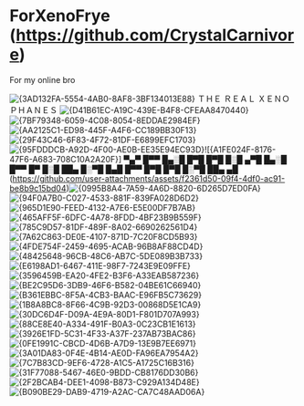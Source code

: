 
# ForXenoFrye (https://github.com/CrystalCarnivore)
For my online bro

![{3AD132FA-5554-4AB0-8AF8-3BF134013E88}](https://github.com/user-attachments/assets/a7cb4647-7200-4796-b33d-39f94dc8bafb)
ＴＨＥ ＲＥＡＬ ＸＥＮＯＰＨＡＮＥＳ
![{D41B61EC-A19C-439E-B4F8-CFEAA8470440}](https://github.com/user-attachments/assets/def599b8-9917-4674-a3cc-f4e3892d7812)![{7BF79348-6059-4C08-8054-8EDDAE2984EF}](https://github.com/user-attachments/assets/bb14f9aa-e792-46d2-8bff-a3291713b9bf)![{AA2125C1-ED98-445F-A4F6-CC189BB30F13}](https://github.com/user-attachments/assets/e83adbf1-be89-485b-ab5e-e0071c70bdbd)![{29F43C46-6F83-4F72-81DF-E6899EFC1703}](https://github.com/user-attachments/assets/8bada0bf-cb67-4eb0-9b7f-f29aebd11cbf)![{95FDDDCB-A92D-4F00-AE0B-EE35E94EC93D}](https://github.com/user-attachments/assets/3c18e6bc-4656-4d43-802e-313616888d0e)![{A1FE024F-8176-47F6-A683-708C10A2A20F}]
▀▄▀ █▀▀ █▄░█ █▀█ █▀█ █░█ ▄▀█ █▄░█ █▀▀ █▀
█░█ ██▄ █░▀█ █▄█ █▀▀ █▀█ █▀█ █░▀█ ██▄ ▄█
(https://github.com/user-attachments/assets/f2361d50-09f4-4df0-ac91-be8b9c15bd04)![{0995B8A4-7A59-4A6D-8820-6D265D7ED0FA}](https://github.com/user-attachments/assets/8514d757-acdf-4059-9bc4-16b3bea1d745)![{94F0A7B0-C027-4533-881F-839FA028D6D2}](https://github.com/user-attachments/assets/32952f88-ff15-4af4-a87f-2ab83b233ee0)![{965D1E90-FEED-4132-A7E6-E5E00DF7B7AB}](https://github.com/user-attachments/assets/f6c6cbd7-6ea9-4b5e-9e4c-a1883d8bb476)![{465AFF5F-6DFC-4A78-8FDD-4BF23B9B559F}](https://github.com/user-attachments/assets/7d8de9d9-6e55-4a7a-976a-cbe6bf726e79)![{785C9D57-81DF-489F-8A02-6690262561D4}](https://github.com/user-attachments/assets/270a25a3-4434-42f8-ab8a-c195aeafdc5a)![{7A62C863-DE0E-4107-871D-7C20F8CD5B93}](https://github.com/user-attachments/assets/3015c0c3-7587-4525-b22e-0b70d14ea612)![{4FDE754F-2459-4695-ACAB-96B8AF88CD4D}](https://github.com/user-attachments/assets/5a728500-430c-4613-b1d5-9f4d27b51fbf)![{48425648-96CB-48C6-AB7C-5DE089B3B733}](https://github.com/user-attachments/assets/c6f58e27-2eaf-4aac-b39c-4dab70c7d097)![{E6198AD1-6467-411E-98F7-7243E9E09FFE}](https://github.com/user-attachments/assets/56c7ae14-da1e-4900-a7c5-911d5e2b556c)![{3596459B-EA20-4FE2-B3F6-A33EAB587236}](https://github.com/user-attachments/assets/474b20d4-166e-4e41-b358-54df8b0dc450)![{BE2C95D6-3DB9-46F6-B582-04BE61C66940}](https://github.com/user-attachments/assets/992c5903-a647-4842-9bea-d24a9e422be8)![{B361EBBC-8F5A-4CB3-BAAC-E96FB5C73629}](https://github.com/user-attachments/assets/19103365-b71b-4517-b200-d4633c45a5c7)![{1B8A8BC8-8F66-4C9B-92D3-00868D5E1CA9}](https://github.com/user-attachments/assets/8bb3998a-2542-45fd-99b8-4353ab88b818)![{30DC6D4F-D09A-4E9A-80D1-F801D707A993}](https://github.com/user-attachments/assets/ef97bfbb-4ea1-488f-a14a-552366c37a71)![{88CE8E40-A334-491F-B0A3-0C23CB1E1613}](https://github.com/user-attachments/assets/18722243-5f13-4c34-9cbe-bb64e0dc05da)![{3926E1FD-5C31-4F33-A37F-237AB73BAC86}](https://github.com/user-attachments/assets/a6d8fc38-d358-4781-9cc9-7426109c9a28)![{0FE1991C-CBCD-4D6B-A7D9-13E9B7EE6971}](https://github.com/user-attachments/assets/6cd86f85-0b12-44d4-957e-f6a3b54998cd)![{3A01DA83-0F4E-4B14-AE0D-FA96EA7954A2}](https://github.com/user-attachments/assets/f932f8a7-5cde-4078-ab8c-c663d3a566c2)![{7C7B83CD-9EF6-4728-A1C5-A1725C16B316}](https://github.com/user-attachments/assets/ca9597fa-510b-496c-b6a5-d64e95a87dea)![{31F77088-5467-46E0-9BDD-CB8176DD30B6}](https://github.com/user-attachments/assets/7b997705-6a93-44da-91c5-5578cce32bc4)![{2F2BCAB4-DEE1-4098-B873-C929A134D48E}](https://github.com/user-attachments/assets/59e50e5b-a568-45cd-849c-f52dc5ba7776)![{B090BE29-DAB9-4719-A2AC-CA7C48AAD06A}](https://github.com/user-attachments/assets/10a1fed7-d918-46eb-8779-41262f934fe6)


